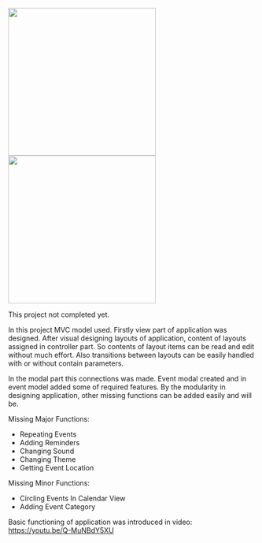 <img src="https://drive.google.com/uc?export=view&id=1aloe_eHdsXV1rrcOyt2nnFLyC_iAFkxB" data-canonical-src="https://drive.google.com/uc?export=view&id=1aloe_eHdsXV1rrcOyt2nnFLyC_iAFkxB" width="300" />  <img src="https://drive.google.com/uc?export=view&id=1uHeOWj7V7jMGz2paE6EolS6p4iPXI_f6" data-canonical-src="https://drive.google.com/uc?export=view&id=1uHeOWj7V7jMGz2paE6EolS6p4iPXI_f6" width="300" /> 

This project not completed yet.

In this project MVC model used. Firstly view part of application was designed. After visual designing layouts of application, content of layouts assigned in controller part. So contents of layout items can be read and edit without much effort. Also transitions between layouts can be easily handled with or without contain parameters.

In the modal part this connections was made. Event modal created and in event model added some of required features. By the modularity in designing application, other missing functions can be added easily and will be.

Missing Major Functions:
- Repeating Events
- Adding Reminders
- Changing Sound
- Changing Theme
- Getting Event Location

Missing Minor Functions:
- Circling Events In Calendar View
- Adding Event Category


Basic functioning of application was introduced in video: https://youtu.be/Q-MuNBdY5XU
